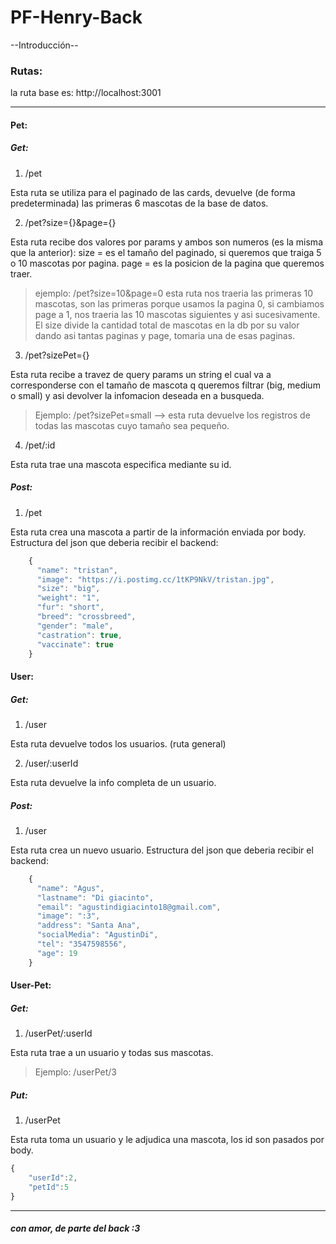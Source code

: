 # PF-Henry-Back

--Introducción--

### Rutas:

la ruta base es: http://localhost:3001

---

#### Pet:

##### Get:

1. /pet

Esta ruta se utiliza para el paginado de las cards, devuelve (de forma predeterminada) las primeras 6 mascotas de la base de datos.

2. /pet?size={}&page={}

Esta ruta recibe dos valores por params y ambos son numeros (es la misma que la anterior):
size = es el tamaño del paginado, si queremos que traiga 5 o 10 mascotas por pagina. page = es la posicion de la pagina que queremos traer.

> ejemplo: /pet?size=10&page=0
> esta ruta nos traeria las primeras 10 mascotas, son las primeras porque usamos la pagina 0, si cambiamos page a 1, nos traeria las 10 mascotas siguientes y asi sucesivamente.
> El size divide la cantidad total de mascotas en la db por su valor dando asi tantas paginas y page, tomaria una de esas paginas.

3. /pet?sizePet={}

Esta ruta recibe a travez de query params un string el cual va a corresponderse con el tamaño de mascota q queremos filtrar (big, medium o small) y asi devolver la infomacion deseada en a busqueda.

> Ejemplo: /pet?sizePet=small --> esta ruta devuelve los registros de todas las mascotas cuyo tamaño sea pequeño.

4. /pet/:id

Esta ruta trae una mascota especifica mediante su id.

##### Post:

1. /pet

Esta ruta crea una mascota a partir de la información enviada por body.
Estructura del json que deberia recibir el backend:

```js
    {
      "name": "tristan",
      "image": "https://i.postimg.cc/1tKP9NkV/tristan.jpg",
      "size": "big",
      "weight": "1",
      "fur": "short",
      "breed": "crossbreed",
      "gender": "male",
      "castration": true,
      "vaccinate": true
    }
```

#### User:

##### Get:

1. /user

Esta ruta devuelve todos los usuarios. (ruta general)

2. /user/:userId

Esta ruta devuelve la info completa de un usuario.

##### Post:

1. /user

Esta ruta crea un nuevo usuario.
Estructura del json que deberia recibir el backend:

```js
    {
      "name": "Agus",
      "lastname": "Di giacinto",
      "email": "agustindigiacinto18@gmail.com",
      "image": ":3",
      "address": "Santa Ana",
      "socialMedia": "AgustinDi",
      "tel": "3547598556",
      "age": 19
    }
```

#### User-Pet:

##### Get:

1. /userPet/:userId

Esta ruta trae a un usuario y todas sus mascotas.

> Ejemplo: /userPet/3

##### Put:

1. /userPet

Esta ruta toma un usuario y le adjudica una mascota, los id son pasados por body.

```js
{
    "userId":2,
    "petId":5
}
```

---

##### con amor, de parte del back :3

